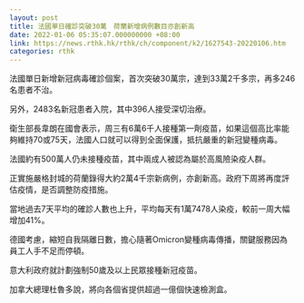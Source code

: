 ```yaml
---
layout: post
title: 法國單日確診突破30萬　荷蘭新增病例數目亦創新高
date: 2022-01-06 05:35:07.000000000 +08:00
link: https://news.rthk.hk/rthk/ch/component/k2/1627543-20220106.htm
categories: rthk
---
```


法國單日新增新冠病毒確診個案，首次突破30萬宗，達到33萬2千多宗，再多246名患者不治。

另外，2483名新冠患者入院，其中396人接受深切治療。

衛生部長韋朗在國會表示，周三有6萬6千人接種第一劑疫苗，如果這個高比率能夠維持70或75天，法國人口就可以得到全面保護，抵抗嚴重的新冠變種病毒。

法國約有500萬人仍未接種疫苗，其中兩成人被認為屬於高風險染疫人群。

正實施嚴格封城的荷蘭錄得大約2萬4千宗新病例，亦創新高。政府下周將再度評估疫情，是否調整防疫措施。

當地過去7天平均的確診人數也上升，平均每天有1萬7478人染疫，較前一周大幅增加41%。

德國考慮，縮短自我隔離日數，擔心隨著Omicron變種病毒傳播，關鍵服務因為員工人手不足而停頓。

意大利政府就計劃強制50歲及以上民眾接種新冠疫苗。

加拿大總理杜魯多說，將向各個省提供超過一億個快速檢測盒。
